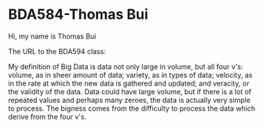 # BDA584-Thomas Bui
Hi, my name is Thomas Bui

The URL to the BDA594 class: 



My definition of Big Data is data not only large in volume, but all four v's: volume, as in sheer amount of data; variety, as in types of data; velocity, as in the rate at which the new data is gathered and updated; and veracity, or the validity of the data. Data could have large volume, but if there is a lot of repeated values and perhaps many zeroes, the data is actually very simple to process. The bigness comes from the difficulty to process the data which derive from the four v's.
